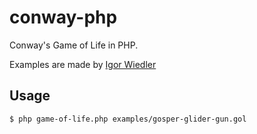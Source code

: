 # conway-php

Conway's Game of Life in PHP.

Examples are made by [Igor Wiedler](https://github.com/igorw/conway-php)

## Usage

    $ php game-of-life.php examples/gosper-glider-gun.gol
